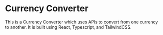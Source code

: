 # Currency Converter

This is a Currency Converter which uses APIs to convert from one currency to another. It is built using React, Typescript, and TailwindCSS.
